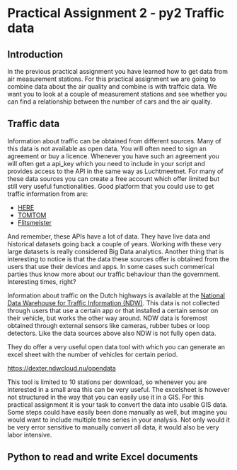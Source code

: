 # Practical Assignment 2 - py2 Traffic data

## Introduction

In the previous practical assignment you have learned how to get data from air measurement stations. For this practical assignment we are going to combine data about the air quality and combine is with traffcic data. We want you to look at a couple of measurement stations and see whether you can find a relationship between the number of cars and the air quality. 

## Traffic data

Information about traffic can be obtained from different sources. Many of this data is not available as open data. You will often need to sign an agreement or buy a licence. Whenever you have such an agreement you will often get a api_key which you need to include in your script and provides access to the API in the same way as Luchtmeetnet. For many of these data sources you can create a free account which offer limited but still very useful functionalities. Good platform that you could use to get traffic information from are:

 - [HERE](https://www.developer.here.com/documentation/traffic/dev_guide/topics/what-is.html) 
 - [TOMTOM](https://developer.tomtom.com/)
 - [Flitsmeister](https://www.flitsmeister.nl/fcd.html) 

And remember, these APIs have a lot of data. They have live data and historical datasets going back a couple of years. Working with these very large datasets is really considered Big Data analytics. Another thing that is interesting to notice is that the data these sources offer is obtained from the users that use their devices and apps. In some cases  such commerical parties thus know more about our traffic behaviour than the government. Interesting times, right?   

Information about traffic on the Dutch highways is available at the [National Data Warehouse for Traffic Information (NDW)](https://www.ndw.nu/en/). This data is not collected through users that use a certain app or that installed a certain sensor on their vehicle, but works the other way around. NDW data is foremost obtained through external sensors like cameras, rubber tubes or loop detectors. Like the data sources above also NDW is not fully open data. 

They do offer a very useful open data tool with which you can generate an excel sheet with the number of vehicles for certain period. 

https://dexter.ndwcloud.nu/opendata

This tool is limited to 10 stations per download, so whenever you are interested in a small area this can be very useful. The excelsheet is however not structured in the way that you can easily use it in a GIS. For this practical assignment it is your task to convert the data into usable GIS data. Some steps could have easily been done manually as well, but imagine you would want to include multiple time series in your analysis. Not only would it be very error sensitive to manually convert all data, it would also be very labor intensive.

## Python to read and write Excel documents









